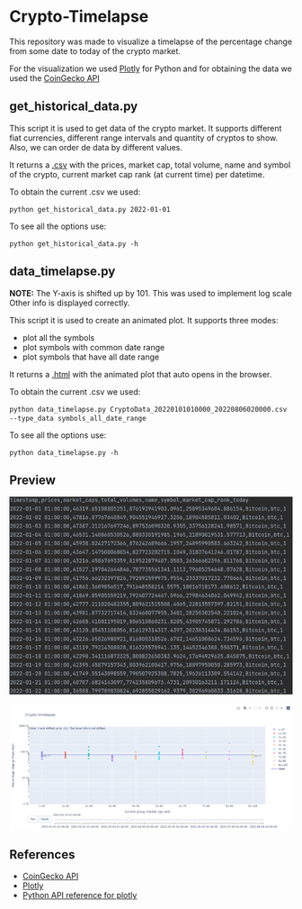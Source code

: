 # Crypto-Timelapse

This repository was made to visualize a timelapse
of the percentage change from some date to today
of the crypto market.

For the visualization we used 
[Plotly](https://plotly.com/python/) for Python and
for obtaining the data we used the 
[CoinGecko API](https://www.coingecko.com/en/api/documentation)

## get_historical_data.py
This script it is used to get data of the crypto market. It 
supports different fiat currencies, different range intervals
and quantity of cryptos to show. Also, we can order de data by
different values.

It returns a [.csv](CryptoData_20220101010000_20220806020000.csv) with the prices, market cap, total volume, 
name and symbol of the crypto, current market cap rank 
(at current time) per datetime.

To obtain the current .csv we used:
```
python get_historical_data.py 2022-01-01
```
To see all the options use:
```
python get_historical_data.py -h
```

## data_timelapse.py
**NOTE:** The Y-axis is shifted up by 101. This was used to implement log scale
Other info is displayed correctly.


This script it is used to create an animated plot. It supports
three modes:
- plot all the symbols
- plot symbols with common date range
- plot symbols that have all date range

It returns a [.html](data_timelapse_symbols_all_date_range_20220101010000_20220806020000.html) with the animated plot that auto opens in
the browser.

To obtain the current .csv we used:
```
python data_timelapse.py CryptoData_20220101010000_20220806020000.csv --type_data symbols_all_date_range
```
To see all the options use:
```
python data_timelapse.py -h
```

## Preview
![](images/data_preview.png)

![](images/plotly_preview.png)

## References
- [CoinGecko API](https://www.coingecko.com/en/api/documentation)
- [Plotly](https://plotly.com/python/)
- [Python API reference for plotly](https://plotly.com/python-api-reference/index.html)
